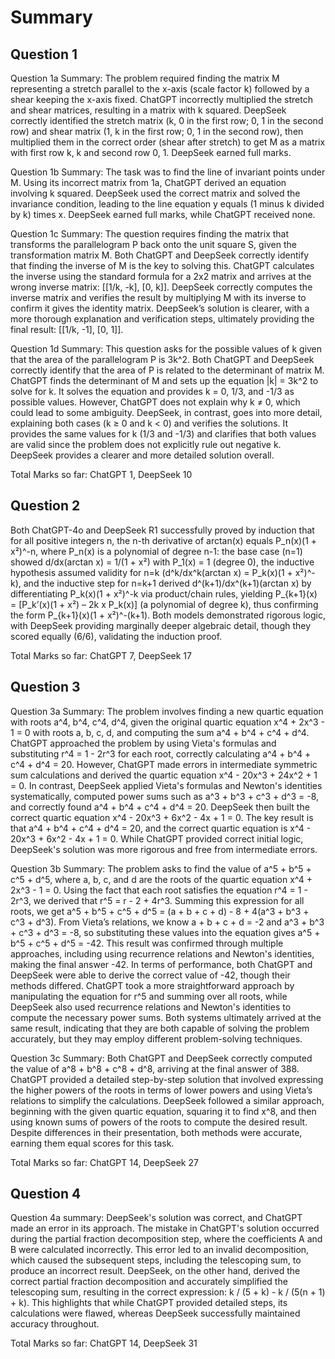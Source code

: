 # Summary

## Question 1

Question 1a Summary: The problem required finding the matrix M representing a stretch parallel to the x-axis (scale factor k) followed by a shear keeping the x-axis fixed. ChatGPT incorrectly multiplied the stretch and shear matrices, resulting in a matrix with k squared. DeepSeek correctly identified the stretch matrix (k, 0 in the first row; 0, 1 in the second row) and shear matrix (1, k in the first row; 0, 1 in the second row), then multiplied them in the correct order (shear after stretch) to get M as a matrix with first row k, k and second row 0, 1. DeepSeek earned full marks.

Question 1b Summary: The task was to find the line of invariant points under M. Using its incorrect matrix from 1a, ChatGPT derived an equation involving k squared. DeepSeek used the correct matrix and solved the invariance condition, leading to the line equation y equals (1 minus k divided by k) times x. DeepSeek earned full marks, while ChatGPT received none.

Question 1c Summary: The question requires finding the matrix that transforms the parallelogram P back onto the unit square S, given the transformation matrix M. Both ChatGPT and DeepSeek correctly identify that finding the inverse of M is the key to solving this. ChatGPT calculates the inverse using the standard formula for a 2x2 matrix and arrives at the wrong inverse matrix: [[1/k, -k], [0, k]]. DeepSeek correctly computes the inverse matrix and verifies the result by multiplying M with its inverse to confirm it gives the identity matrix. DeepSeek’s solution is clearer, with a more thorough explanation and verification steps, ultimately providing the final result: [[1/k, -1], [0, 1]].

Question 1d Summary: This question asks for the possible values of k given that the area of the parallelogram P is 3k^2. Both ChatGPT and DeepSeek correctly identify that the area of P is related to the determinant of matrix M. ChatGPT finds the determinant of M and sets up the equation |k| = 3k^2 to solve for k. It solves the equation and provides k = 0, 1/3, and -1/3 as possible values. However, ChatGPT does not explain why k ≠ 0, which could lead to some ambiguity. DeepSeek, in contrast, goes into more detail, explaining both cases (k ≥ 0 and k < 0) and verifies the solutions. It provides the same values for k (1/3 and -1/3) and clarifies that both values are valid since the problem does not explicitly rule out negative k. DeepSeek provides a clearer and more detailed solution overall.

Total Marks so far: ChatGPT 1, DeepSeek 10

## Question 2

Both ChatGPT-4o and DeepSeek R1 successfully proved by induction that for all positive integers n, the n-th derivative of arctan(x) equals P_n(x)(1 + x²)^-n, where P_n(x) is a polynomial of degree n-1: the base case (n=1) showed d/dx(arctan x) = 1/(1 + x²) with P_1(x) = 1 (degree 0), the inductive hypothesis assumed validity for n=k (d^k/dx^k(arctan x) = P_k(x)(1 + x²)^-k), and the inductive step for n=k+1 derived d^(k+1)/dx^(k+1)(arctan x) by differentiating P_k(x)(1 + x²)^-k via product/chain rules, yielding P_{k+1}(x) = [P_k’(x)(1 + x²) – 2k x P_k(x)] (a polynomial of degree k), thus confirming the form P_{k+1}(x)(1 + x²)^-(k+1). Both models demonstrated rigorous logic, with DeepSeek providing marginally deeper algebraic detail, though they scored equally (6/6), validating the induction proof.

Total Marks so far: ChatGPT 7, DeepSeek 17

## Question 3

Question 3a Summary: The problem involves finding a new quartic equation with roots a^4, b^4, c^4, d^4, given the original quartic equation x^4 + 2x^3 - 1 = 0 with roots a, b, c, d, and computing the sum a^4 + b^4 + c^4 + d^4. ChatGPT approached the problem by using Vieta's formulas and substituting r^4 = 1 - 2r^3 for each root, correctly calculating a^4 + b^4 + c^4 + d^4 = 20. However, ChatGPT made errors in intermediate symmetric sum calculations and derived the quartic equation x^4 - 20x^3 + 24x^2 + 1 = 0. In contrast, DeepSeek applied Vieta's formulas and Newton's identities systematically, computed power sums such as a^3 + b^3 + c^3 + d^3 = -8, and correctly found a^4 + b^4 + c^4 + d^4 = 20. DeepSeek then built the correct quartic equation x^4 - 20x^3 + 6x^2 - 4x + 1 = 0. The key result is that a^4 + b^4 + c^4 + d^4 = 20, and the correct quartic equation is x^4 - 20x^3 + 6x^2 - 4x + 1 = 0. While ChatGPT provided correct initial logic, DeepSeek's solution was more rigorous and free from intermediate errors.

Question 3b Summary: The problem asks to find the value of a^5 + b^5 + c^5 + d^5, where a, b, c, and d are the roots of the quartic equation x^4 + 2x^3 - 1 = 0. Using the fact that each root satisfies the equation r^4 = 1 - 2r^3, we derived that r^5 = r - 2 + 4r^3. Summing this expression for all roots, we get a^5 + b^5 + c^5 + d^5 = (a + b + c + d) - 8 + 4(a^3 + b^3 + c^3 + d^3). From Vieta’s relations, we know a + b + c + d = -2 and a^3 + b^3 + c^3 + d^3 = -8, so substituting these values into the equation gives a^5 + b^5 + c^5 + d^5 = -42. This result was confirmed through multiple approaches, including using recurrence relations and Newton's identities, making the final answer -42. In terms of performance, both ChatGPT and DeepSeek were able to derive the correct value of -42, though their methods differed. ChatGPT took a more straightforward approach by manipulating the equation for r^5 and summing over all roots, while DeepSeek also used recurrence relations and Newton's identities to compute the necessary power sums. Both systems ultimately arrived at the same result, indicating that they are both capable of solving the problem accurately, but they may employ different problem-solving techniques.

Question 3c Summary: Both ChatGPT and DeepSeek correctly computed the value of a^8 + b^8 + c^8 + d^8, arriving at the final answer of 388. ChatGPT provided a detailed step-by-step solution that involved expressing the higher powers of the roots in terms of lower powers and using Vieta’s relations to simplify the calculations. DeepSeek followed a similar approach, beginning with the given quartic equation, squaring it to find x^8, and then using known sums of powers of the roots to compute the desired result. Despite differences in their presentation, both methods were accurate, earning them equal scores for this task.

Total Marks so far: ChatGPT 14, DeepSeek 27

## Question 4

Question 4a summary: DeepSeek's solution was correct, and ChatGPT made an error in its approach. The mistake in ChatGPT's solution occurred during the partial fraction decomposition step, where the coefficients A and B were calculated incorrectly. This error led to an invalid decomposition, which caused the subsequent steps, including the telescoping sum, to produce an incorrect result. DeepSeek, on the other hand, derived the correct partial fraction decomposition and accurately simplified the telescoping sum, resulting in the correct expression: k / (5 + k) - k / (5(n + 1) + k). This highlights that while ChatGPT provided detailed steps, its calculations were flawed, whereas DeepSeek successfully maintained accuracy throughout.

Total Marks so far: ChatGPT 14, DeepSeek 31